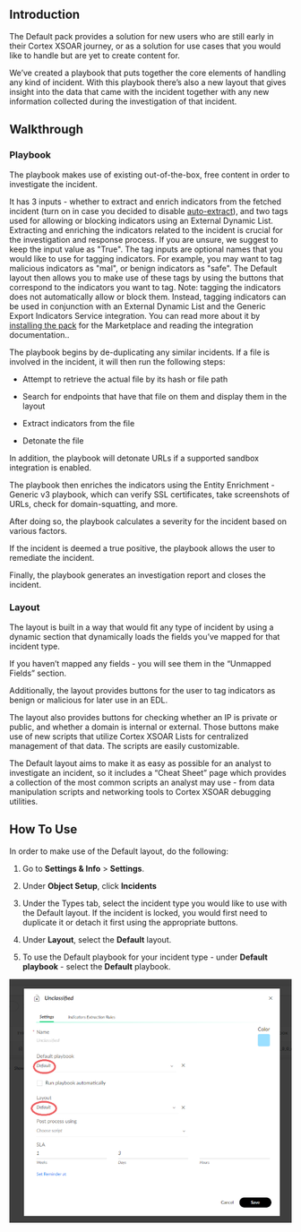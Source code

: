 
## Introduction

The Default pack provides a solution for new users who are still early in their Cortex XSOAR journey, or as a solution for use cases that you would like to handle but are yet to create content for.

  

We’ve created a playbook that puts together the core elements of handling any kind of incident. With this playbook there’s also a new layout that gives insight into the data that came with the incident together with any new information collected during the investigation of that incident.

  
  

## Walkthrough

### Playbook

The playbook makes use of existing out-of-the-box, free content in order to investigate the incident.

It has 3 inputs - whether to extract and enrich indicators from the fetched incident (turn on in case you decided to disable [auto-extract](https://docs-cortex.paloaltonetworks.com/r/Cortex-XSOAR/6.6/Cortex-XSOAR-Administrator-Guide/Indicator-Extraction)), and two tags used for allowing or blocking indicators using an External Dynamic List.
Extracting and enriching the indicators related to the incident is crucial for the investigation and response process. If you are unsure, we suggest to keep the input value as "True".
The tag inputs are optional names that you would like to use for tagging indicators. For example, you may want to tag malicious indicators as "mal", or benign indicators as "safe". The Default layout then allows you to make use of these tags by using the buttons that correspond to the indicators you want to tag.
Note: tagging the indicators does not automatically allow or block them. Instead, tagging indicators can be used in conjunction with an External Dynamic List and the Generic Export Indicators Service integration. You can read more about it by [installing the pack](https://cortex.marketplace.pan.dev/marketplace/details/EDL/) for the Marketplace and reading the integration documentation..

The playbook begins by de-duplicating any similar incidents. If a file is involved in the incident, it will then run the following steps:

-   Attempt to retrieve the actual file by its hash or file path
    
-   Search for endpoints that have that file on them and display them in the layout
    
-   Extract indicators from the file
    
-   Detonate the file
    

In addition, the playbook will detonate URLs if a supported sandbox integration is enabled.

The playbook then enriches the indicators using the Entity Enrichment - Generic v3 playbook, which can verify SSL certificates, take screenshots of URLs, check for domain-squatting, and more.

After doing so, the playbook calculates a severity for the incident based on various factors.

If the incident is deemed a true positive, the playbook allows the user to remediate the incident.

Finally, the playbook generates an investigation report and closes the incident.

  

### Layout

The layout is built in a way that would fit any type of incident by using a dynamic section that dynamically loads the fields you’ve mapped for that incident type.

If you haven’t mapped any fields - you will see them in the “Unmapped Fields” section.

Additionally, the layout provides buttons for the user to tag indicators as benign or malicious for later use in an EDL.

The layout also provides buttons for checking whether an IP is private or public, and whether a domain is internal or external. Those buttons make use of new scripts that utilize Cortex XSOAR Lists for centralized management of that data. The scripts are easily customizable.

The Default layout aims to make it as easy as possible for an analyst to investigate an incident, so it includes a “Cheat Sheet” page which provides a collection of the most common scripts an analyst may use - from data manipulation scripts and networking tools to Cortex XSOAR debugging utilities.

  
  

## How To Use

In order to make use of the Default layout, do the following:

1.  Go to **Settings & Info** > **Settings**.
    
2.  Under **Object Setup**, click **Incidents**
    
3.  Under the Types tab, select the incident type you would like to use with the Default layout. If the incident is locked, you would first need to duplicate it or detach it first using the appropriate buttons.
    
4.  Under **Layout**, select the **Default** layout.
    
5. To use the Default playbook for your incident type - under **Default playbook** - select the **Default** playbook.
    

![](https://github.com/demisto/content-docs/blob/master/docs/doc_imgs/reference/unclassified%20edit.png?raw=true)
